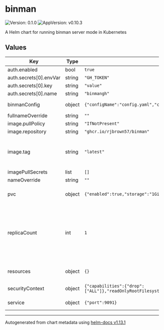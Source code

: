 # binman

![Version: 0.1.0](https://img.shields.io/badge/Version-0.1.0-informational?style=flat-square) ![AppVersion: v0.10.3](https://img.shields.io/badge/AppVersion-v0.10.3-informational?style=flat-square)

A Helm chart for running binman server mode in Kubernetes

## Values

| Key | Type | Default | Description |
|-----|------|---------|-------------|
| auth.enabled | bool | `true` |  |
| auth.secrets[0].envVar | string | `"GH_TOKEN"` |  |
| auth.secrets[0].key | string | `"value"` |  |
| auth.secrets[0].name | string | `"binmangh"` |  |
| binmanConfig | object | `{"configName":"config.yaml","configPath":"/config","releasePath":"/binMan/"}` | Tuning for binman config |
| fullnameOverride | string | `""` |  |
| image.pullPolicy | string | `"IfNotPresent"` |  |
| image.repository | string | `"ghcr.io/rjbrown57/binman"` |  |
| image.tag | string | `"latest"` | Overrides the image tag. default == {{ .Chart.appVersion }} |
| imagePullSecrets | list | `[]` |  |
| nameOverride | string | `""` |  |
| pvc | object | `{"enabled":true,"storage":"1Gi","storageClassName":"standard"}` | Enable PVC to store synced assets |
| replicaCount | int | `1` | Number of replicas to be deployed. Currently each binman instance is independent. Stay tuned for better scalability on this front. |
| resources | object | `{}` | Resource specification for pods |
| securityContext | object | `{"capabilities":{"drop":["ALL"]},"readOnlyRootFilesystem":true,"runAsNonRoot":true,"runAsUser":1000}` | Default security context |
| service | object | `{"port":9091}` | Service configurations |

----------------------------------------------
Autogenerated from chart metadata using [helm-docs v1.13.1](https://github.com/norwoodj/helm-docs/releases/v1.13.1)
